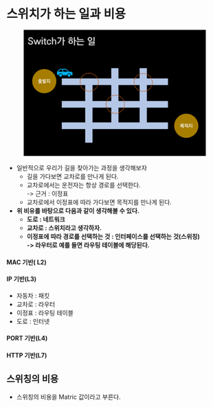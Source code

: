 # 스위치가 하는 일과 비용

<figure><img src="../../../../../.gitbook/assets/image (10) (1).png" alt=""><figcaption></figcaption></figure>

* 일반적으로 우리가 길을 찾아가는 과정을 생각해보자
  * 길을 가다보면 교차로를 만나게 된다.
  * 교차로에서는 운전자는 항상 경로를 선택한다.\
    \-> 근거 : 이정표
  * 교차로에서 이정표에 따라 가다보면 목적지를 만나게 된다.
* **위 비유를 바탕으로 다음과 같이 생각해볼 수 있다.**
  * **도로 : 네트워크**
  * **교차로 : 스위치라고 생각하자.**
  * **이정표에 따라 경로를 선택하는 것 : 인터페이스를 선택하는 것(스위칭)**\
    **-> 라우터로 예를 들면 라우팅 테이블에 해당된다.**&#x20;

#### MAC 기반( L2)

#### IP 기반(L3)

* 자동차 : 패킷
* 교차로 : 라우터
* 이정표 : 라우팅 테이블
* 도로 : 인터넷

#### PORT 기반(L4)

#### HTTP 기반(L7)

## 스위칭의 비용

* 스위칭의 비용을 Matric 값이라고 부른다.

